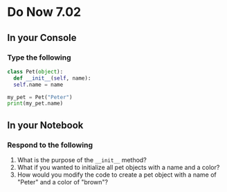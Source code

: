# Do Now 7.02

## In your Console

### Type the following

```python
class Pet(object):
  def __init__(self, name):
  self.name = name

my_pet = Pet("Peter")
print(my_pet.name)
```

## In your Notebook

### Respond to the following

1. What is the purpose of the `__init__` method?
2. What if you wanted to initialize all pet objects with a name and a color?
3. How would you modify the code to create a pet object with a name of "Peter" and a color of "brown"?
